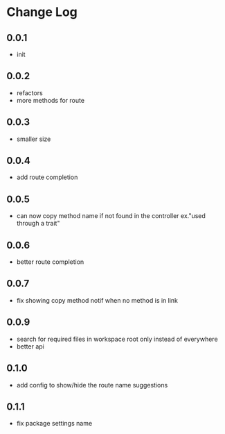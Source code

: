# Change Log

## 0.0.1

- init

## 0.0.2

- refactors
- more methods for route

## 0.0.3

- smaller size

## 0.0.4

- add route completion

## 0.0.5

- can now copy method name if not found in the controller ex."used through a trait"

## 0.0.6

- better route completion

## 0.0.7

- fix showing copy method notif when no method is in link

## 0.0.9

- search for required files in workspace root only instead of everywhere
- better api

## 0.1.0

- add config to show/hide the route name suggestions

## 0.1.1

- fix package settings name
